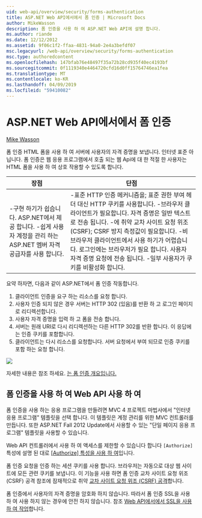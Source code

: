 ```yaml
---
uid: web-api/overview/security/forms-authentication
title: ASP.NET Web API에서에서 폼 인증 | Microsoft Docs
author: MikeWasson
description: 폼 인증을 사용 하 여 ASP.NET Web API에 설명 합니다.
ms.author: riande
ms.date: 12/12/2012
ms.assetid: 9f06c1f2-ffaa-4831-94a0-2e4a3befdf07
msc.legacyurl: /web-api/overview/security/forms-authentication
msc.type: authoredcontent
ms.openlocfilehash: 147bfab76e48497f35a72b28cd935f40ec4193bf
ms.sourcegitcommit: 0f1119340e4464720cfd16d0ff15764746ea1fea
ms.translationtype: MT
ms.contentlocale: ko-KR
ms.lasthandoff: 04/09/2019
ms.locfileid: "59410082"
---
```

# <a name="forms-authentication-in-aspnet-web-api"></a>ASP.NET Web API에서에서 폼 인증

[Mike Wasson](https://github.com/MikeWasson)

폼 인증 HTML 폼을 사용 하 여 서버에 사용자의 자격 증명을 보냅니다. 인터넷 표준 아닙니다. 폼 인증은 웹 응용 프로그램에서 호출 되는 웹 Api에 대 한 적절 한 사용자는 HTML 폼을 사용 하 여 상호 작용할 수 있도록 합니다.

| 장점 | 단점 |
| --- | --- |
| -구현 하기가 쉽습니다. ASP.NET에서 제공 합니다. -쉽게 사용자 계정을 관리 하는 ASP.NET 멤버 자격 공급자를 사용 합니다. | -표준 HTTP 인증 메커니즘을; 표준 권한 부여 헤더 대신 HTTP 쿠키를 사용합니다. -브라우저 클라이언트가 필요합니다. 자격 증명은 일반 텍스트로 전송 됩니다. -에 취약 교차 사이트 요청 위조 (CSRF); CSRF 방지 측정값이 필요합니다. -비 브라우저 클라이언트에서 사용 하기가 어렵습니다. 로그인에는 브라우저가 필요 합니다. 사용자 자격 증명 요청에 전송 됩니다. -일부 사용자가 쿠키를 비활성화 합니다. |

요약 하자면, 다음과 같이 ASP.NET에서 폼 인증 작동합니다.

1. 클라이언트 인증을 요구 하는 리소스를 요청 합니다.
2. 사용자 인증 되지 않은 경우 서버는 HTTP 302 (있음)를 반환 하 고 로그인 페이지로 리디렉션합니다.
3. 사용자 자격 증명을 입력 하 고 폼을 전송 합니다.
4. 서버는 원래 URI로 다시 리디렉션하는 다른 HTTP 302를 반환 합니다. 이 응답에는 인증 쿠키를 포함합니다.
5. 클라이언트는 다시 리소스를 요청합니다. 서버 요청에서 부여 되므로 인증 쿠키를 포함 하는 요청 합니다.

![](forms-authentication/_static/image1.png)

자세한 내용은 참조 하세요. [는 폼 인증 개요입니다.](../../../web-forms/overview/older-versions-security/introduction/an-overview-of-forms-authentication-cs.md)

## <a name="using-forms-authentication-with-web-api"></a>폼 인증을 사용 하 여 Web API 사용 하 여

폼 인증을 사용 하는 응용 프로그램을 만들려면 MVC 4 프로젝트 마법사에서 "인터넷 응용 프로그램" 템플릿을 선택 합니다. 이 템플릿은 계정 관리를 위한 MVC 컨트롤러를 만듭니다. 또한 ASP.NET Fall 2012 Update에서 사용할 수 있는 "단일 페이지 응용 프로그램" 템플릿을 사용할 수 있습니다.

Web API 컨트롤러에서 사용 하 여 액세스를 제한할 수 있습니다 합니다 `[Authorize]` 특성에 설명 된 대로 [[Authorize] 특성을 사용 하 여](authentication-and-authorization-in-aspnet-web-api.md#auth3)입니다.

폼 인증 요청을 인증 하는 세션 쿠키를 사용 합니다. 브라우저는 자동으로 대상 웹 사이트에 모든 관련 쿠키를 보냅니다. 이 기능을 사용 하면 폼 인증 교차 사이트 요청 위조 (CSRF) 공격 참조에 잠재적으로 취약 [교차 사이트 요청 위조 (CSRF) 공격](preventing-cross-site-request-forgery-csrf-attacks.md)합니다.

폼 인증에서 사용자의 자격 증명을 암호화 하지 않습니다. 따라서 폼 인증 SSL을 사용 하 여 사용 하지 않는 경우에 안전 하지 않습니다. 참조 [Web API에서에서 SSL을 사용 하 여 작업](working-with-ssl-in-web-api.md)합니다.

